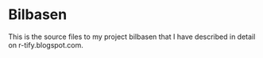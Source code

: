 # Bilbasen

This is the source files to my project bilbasen that I have described in detail on r-tify.blogspot.com. 
